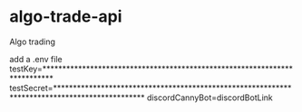 # algo-trade-api
Algo trading

add a .env file
testKey=**************************************************************************
testSecret=**********************************************************************************************
discordCannyBot=discordBotLink
